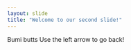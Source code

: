 ```yaml
---
layout: slide
title: "Welcome to our second slide!"
---
```

Bumi butts
Use the left arrow to go back!
